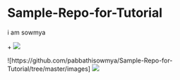 # Sample-Repo-for-Tutorial
i am sowmya

<p align="centre">
 + <img src= "https://github.com/pabbathisowmya/Sample-Repo-for-Tutorial?branch=master&filepath=images%2Fwheel.jpg">
</p>
![https://github.com/pabbathisowmya/Sample-Repo-for-Tutorial/tree/master/images]
<img src= "https://github.com/pabbathisowmya/Sample-Repo-for-Tutorial/images/wheel.jpg"